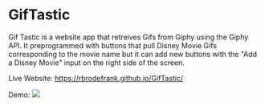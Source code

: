 # GifTastic

Gif Tastic is a website app that retreives Gifs from Giphy using the Giphy API. It preprogrammed with buttons that pull Disney Movie Gifs corresponding to the movie name but it can add new buttons with the "Add a Disney Movie" input on the right side of the screen.

Live Website:
https://rbrodefrank.github.io/GifTastic/

Demo:
<img src="./readMeGifs/demoGif.gif">